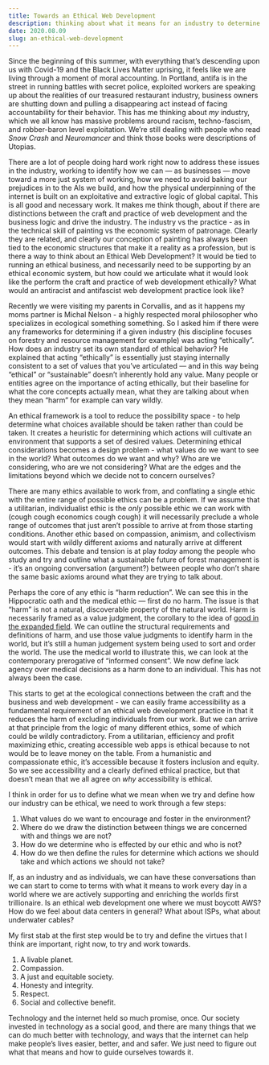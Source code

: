 ```yaml
---
title: Towards an Ethical Web Development
description: thinking about what it means for an industry to determine a morale standard of practice.
date: 2020.08.09
slug: an-ethical-web-development
---
```


Since the beginning of this summer, with everything that’s descending upon us with Covid-19 and the Black Lives Matter uprising, it feels like we are living through a moment of moral accounting. In Portland, antifa is in the street in running battles with secret police, exploited workers are speaking up about the realities of our treasured restaurant industry, business owners are shutting down and pulling a disappearing act instead of facing accountability for their behavior. This has me thinking about _my_ industry, which we all know has massive problems around racism, techno-fascism, and robber-baron level exploitation. We’re still dealing with people who read _Snow Crash_ and _Neuromancer_ and think those books were descriptions of Utopias. 

There are a lot of people doing hard work right now to address these issues in the industry, working to identify how we can — as businesses — move toward a more just system of working, how we need to avoid baking our prejudices in to the AIs we build, and how the physical underpinning of the internet is built on an exploitative and extractive logic of global capital. This is all good and necessary work. It makes me think though, about if there are distinctions between the craft and practice of web development and the business logic and drive the industry. The industry vs the practice - as in the technical skill of painting vs the economic system of patronage. Clearly they are related, and clearly our conception of painting has always been tied to the economic structures that make it a reality as a profession, but is there a way to think about an Ethical Web Development? It would be tied to running an ethical business, and necessarily need to be supporting by an ethical economic system, but how could we articulate what it would look like the perform the craft and practice of web development ethically? What would an antiracist and antifascist web development practice look like?

Recently we were visiting my parents in Corvallis, and as it happens my moms partner is Michal Nelson - a highly respected moral philosopher who specializes in ecological something something. So I asked him if there were any frameworks for determining if a given industry (his discipline focuses on forestry and resource management for example) was acting “ethically”. How does an industry set its own standard of ethical behavior? He explained that acting “ethically” is essentially just staying internally consistent to a set of values that you’ve articulated — and in this way being “ethical” or “sustainable” doesn’t inherently hold any value. Many people or entities agree on the importance of acting ethically, but their baseline for what the core concepts actually mean, what they are talking about when they mean “harm” for example can vary wildly. 

An ethical framework is a tool to reduce the possibility space - to help determine what choices available should be taken rather than could be taken. It creates a heuristic for determining which actions will cultivate an environment that supports a set of desired values. Determining ethical considerations becomes a design problem - what values do we want to see in the world? What outcomes do we want and why? Who are we considering, who are we not considering? What are the edges and the limitations beyond which we decide not to concern ourselves?

There are many ethics available to work from, and conflating a single ethic with the entire range of possible ethics can be a problem. If we assume that a utilitarian, individualist ethic is the _only_ possible ethic we can work with (cough cough economics cough cough) it will necessarily preclude a whole range of outcomes that just aren’t possible to arrive at from those starting conditions. Another ethic based on compassion, animism, and collectivism would start with wildly different axioms and naturally arrive at different outcomes. This debate and tension is at play _today_ among the people who study and try and outline what a sustainable future of forest management is - it’s an ongoing conversation (argument?) between people who don’t share the same basic axioms around what they are trying to talk about.

Perhaps the core of any ethic is “harm reduction”. We can see this in the Hippocratic oath and the medical ethic — first do no harm. The issue is that “harm” is not a natural, discoverable property of the natural world. Harm is necessarily framed as a value judgment, the corollary to the idea of  [good in the expanded field](/texts/good-in-the-expanded-field). We can outline the structural requirements and definitions of harm, and use those value judgments to identify harm in the world, but it’s still a human judgement system being used to sort and order the world. The use the medical world to illustrate this, we can look at the contemporary prerogative of “informed consent”. We now define lack agency over medical decisions as a harm done to an individual. This has not always been the case.

This starts to get at the ecological connections between the craft and the business and web development - we can easily frame accessibility as a fundamental requirement of an ethical web development practice in that it reduces the harm of excluding individuals from our work. But we can arrive at that principle from the logic of many different ethics, some of which could be wildly contradictory. From a utilitarian, efficiency and profit maximizing ethic, creating accessible web apps is ethical because to not would be to leave money on the table. From a humanistic and compassionate ethic, it’s accessible because it fosters inclusion and equity. So we see accessibility and a clearly defined ethical practice, but that doesn’t mean that we all agree on _why_ accessibility is ethical. 

I think in order for us to define what we mean when we try and define how our industry can be ethical, we need to work through a few steps:

1. What values do we want to encourage and foster in the environment? 
2. Where do we draw the distinction between things we are concerned with and things we are not?
3. How do we determine who is effected by our ethic and who is not?
4. How do we then define the rules for determine which actions we should take and which actions we should not take?

If, as an industry and as individuals, we can have these conversations than we can start to come to terms with what it means to work every day in a world where we are actively supporting and enriching the worlds first trillionaire. Is an ethical web development one where we must boycott AWS? How do we feel about data centers in general? What about ISPs, what about underwater cables? 

My first stab at the first step would be to try and define the virtues that I think are important, right now, to try and work towards.

1. A livable planet. 
2. Compassion.
2. A just and equitable society.
4. Honesty and integrity.
5. Respect.
6. Social and collective benefit.

Technology and the internet held so much promise, once. Our society invested in technology as a social good, and there are many things that we can do much better with technology, and ways that the internet can help make people’s lives easier, better, and and safer. We just need to figure out what that means and how to guide ourselves towards it.
